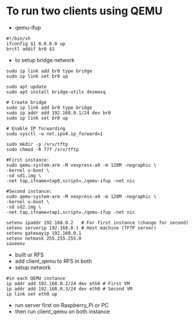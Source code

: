 # To run two clients using QEMU
- qemu-ifup
```
#!/bin/sh
ifconfig $1 0.0.0.0 up
brctl addif br0 $1
```
- to setup bridge network 
```
sudo ip link add br0 type bridge
sudo ip link set br0 up

sudo apt update
sudo apt install bridge-utils dnsmasq

# Create bridge
sudo ip link add br0 type bridge
sudo ip addr add 192.168.0.1/24 dev br0
sudo ip link set br0 up

# Enable IP forwarding
sudo sysctl -w net.ipv4.ip_forward=1

sudo mkdir -p /srv/tftp
sudo chmod -R 777 /srv/tftp

#First instance:
sudo qemu-system-arm -M vexpress-a9 -m 128M -nographic \
-kernel u-boot \
-sd sd1.img \
-net tap,ifname=tap0,script=./qemu-ifup -net nic

#Second instance:
sudo qemu-system-arm -M vexpress-a9 -m 128M -nographic \
-kernel u-boot \
-sd sd2.img \
-net tap,ifname=tap1,script=./qemu-ifup -net nic

setenv ipaddr 192.168.0.2   # For first instance (change for second)
setenv serverip 192.168.0.1 # Host machine (TFTP server)
setenv gatewayip 192.168.0.1
setenv netmask 255.255.255.0
saveenv
```
- built ur RFS
- add client_qemu to RFS in both
- setup network 
```
#in each QEMU instance
ip addr add 192.168.0.2/24 dev eth0 # First VM
ip addr add 192.168.0.3/24 dev eth0 # Second VM
ip link set eth0 up
```
- run server first on Raspberry_Pi or PC 
- then run client_qemu on both instance
    
    
